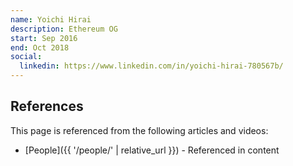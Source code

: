 ```yaml
---
name: Yoichi Hirai
description: Ethereum OG
start: Sep 2016
end: Oct 2018
social:
  linkedin: https://www.linkedin.com/in/yoichi-hirai-780567b/
---
```


## References

This page is referenced from the following articles and videos:

- [People]({{ '/people/' | relative_url }}) - Referenced in content